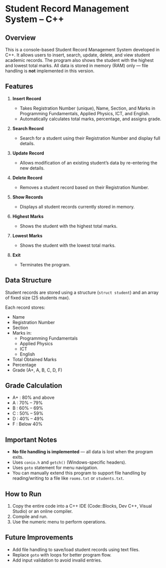 # Student Record Management System – C++

## Overview
This is a console-based Student Record Management System developed in C++. It allows users to insert, search, update, delete, and view student academic records. The program also shows the student with the highest and lowest total marks. All data is stored in memory (RAM) only — file handling is **not** implemented in this version.

## Features
1. **Insert Record**  
   - Takes Registration Number (unique), Name, Section, and Marks in Programming Fundamentals, Applied Physics, ICT, and English.
   - Automatically calculates total marks, percentage, and assigns grade.

2. **Search Record**  
   - Search for a student using their Registration Number and display full details.

3. **Update Record**  
   - Allows modification of an existing student’s data by re-entering the new details.

4. **Delete Record**  
   - Removes a student record based on their Registration Number.

5. **Show Records**  
   - Displays all student records currently stored in memory.

6. **Highest Marks**  
   - Shows the student with the highest total marks.

7. **Lowest Marks**  
   - Shows the student with the lowest total marks.

8. **Exit**  
   - Terminates the program.

## Data Structure
Student records are stored using a structure (`struct student`) and an array of fixed size (25 students max).

Each record stores:
- Name  
- Registration Number  
- Section  
- Marks in:
  - Programming Fundamentals
  - Applied Physics
  - ICT
  - English
- Total Obtained Marks  
- Percentage  
- Grade (A+, A, B, C, D, F)

## Grade Calculation
- A+ : 80% and above  
- A  : 70% – 79%  
- B  : 60% – 69%  
- C  : 50% – 59%  
- D  : 40% – 49%  
- F  : Below 40%

## Important Notes
- **No file handling is implemented** — all data is lost when the program exits.
- Uses `conio.h` and `getch()` (Windows-specific headers).
- Uses `goto` statement for menu navigation.
- You can manually extend this program to support file handling by reading/writing to a file like `rooms.txt` or `students.txt`.

## How to Run
1. Copy the entire code into a C++ IDE (Code::Blocks, Dev C++, Visual Studio) or an online compiler.
2. Compile and run.
3. Use the numeric menu to perform operations.

## Future Improvements
- Add file handling to save/load student records using text files.
- Replace `goto` with loops for better program flow.
- Add input validation to avoid invalid entries.

